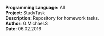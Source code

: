 <b>Programming Language:</b> All <br>
<b>Project:</b> StudyTask <br>
<b>Description:</b> Repository for homework tasks. <br> 
<b>Author:</b> G.Michael.S <br>
<b>Date:</b> 06.02.2016 <br>
